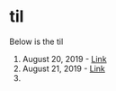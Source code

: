 # til

Below is the til

1. August 20, 2019 - [Link](01-20-08-2019.md)
2. August 21, 2019 - [Link](02-21-08-2019)
3. 
